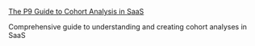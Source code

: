 [The P9 Guide to Cohort Analysis in SaaS](https://medium.com/point-nine-news/the-p9-guide-to-cohort-analysis-in-saas-v0-9-63ce366ab427)

Comprehensive guide to understanding and creating cohort analyses in SaaS